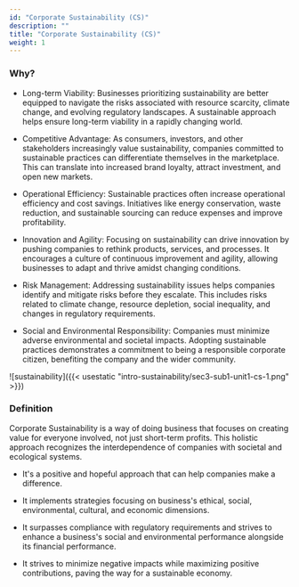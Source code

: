 ```yaml
---
id: "Corporate Sustainability (CS)"
description: ""
title: "Corporate Sustainability (CS)"
weight: 1
---
```


### Why?

- Long-term Viability: Businesses prioritizing sustainability are better equipped to navigate the risks associated with resource scarcity, climate change, and evolving regulatory landscapes. A sustainable approach helps ensure long-term viability in a rapidly changing world.

- Competitive Advantage: As consumers, investors, and other stakeholders increasingly value sustainability, companies committed to sustainable practices can differentiate themselves in the marketplace. This can translate into increased brand loyalty, attract investment, and open new markets.

- Operational Efficiency: Sustainable practices often increase operational efficiency and cost savings. Initiatives like energy conservation, waste reduction, and sustainable sourcing can reduce expenses and improve profitability.

- Innovation and Agility: Focusing on sustainability can drive innovation by pushing companies to rethink products, services, and processes. It encourages a culture of continuous improvement and agility, allowing businesses to adapt and thrive amidst changing conditions.

- Risk Management: Addressing sustainability issues helps companies identify and mitigate risks before they escalate. This includes risks related to climate change, resource depletion, social inequality, and changes in regulatory requirements.

- Social and Environmental Responsibility: Companies must minimize adverse environmental and societal impacts. Adopting sustainable practices demonstrates a commitment to being a responsible corporate citizen, benefiting the company and the wider community. 

![sustainability]({{< usestatic "intro-sustainability/sec3-sub1-unit1-cs-1.png" >}})

### Definition

Corporate Sustainability is a way of doing business that focuses on creating value for everyone involved, not just short-term profits. This holistic approach recognizes the interdependence of companies with societal and ecological systems.

- It's a positive and hopeful approach that can help companies make a difference.

- It implements strategies focusing on business's ethical, social, environmental, cultural, and economic dimensions.

- It surpasses compliance with regulatory requirements and strives to enhance a business's social and environmental performance alongside its financial performance.

- It strives to minimize negative impacts while maximizing positive contributions, paving the way for a sustainable economy.



